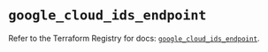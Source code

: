 # `google_cloud_ids_endpoint`

Refer to the Terraform Registry for docs: [`google_cloud_ids_endpoint`](https://registry.terraform.io/providers/hashicorp/google-beta/5.38.0/docs/resources/google_cloud_ids_endpoint).
